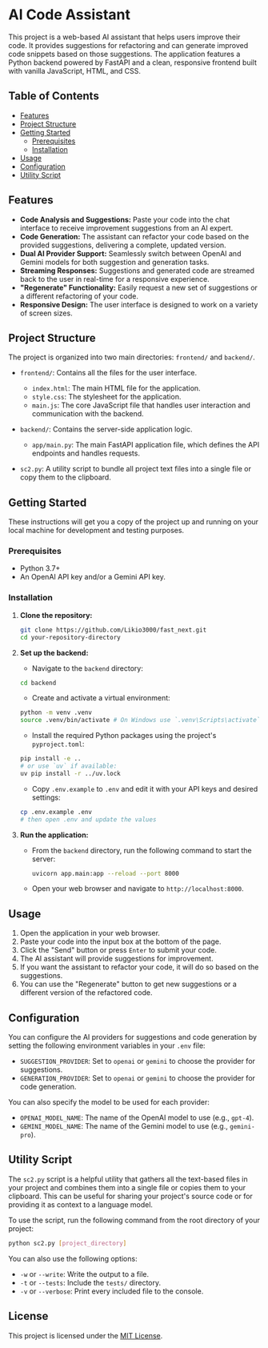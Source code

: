 # AI Code Assistant

This project is a web-based AI assistant that helps users improve their code. It provides suggestions for refactoring and can generate improved code snippets based on those suggestions. The application features a Python backend powered by FastAPI and a clean, responsive frontend built with vanilla JavaScript, HTML, and CSS.

## Table of Contents
- [Features](#features)
- [Project Structure](#project-structure)
- [Getting Started](#getting-started)
  - [Prerequisites](#prerequisites)
  - [Installation](#installation)
- [Usage](#usage)
- [Configuration](#configuration)
- [Utility Script](#utility-script)

## Features

*   **Code Analysis and Suggestions:** Paste your code into the chat interface to receive improvement suggestions from an AI expert.
*   **Code Generation:** The assistant can refactor your code based on the provided suggestions, delivering a complete, updated version.
*   **Dual AI Provider Support:** Seamlessly switch between OpenAI and Gemini models for both suggestion and generation tasks.
*   **Streaming Responses:** Suggestions and generated code are streamed back to the user in real-time for a responsive experience.
*   **"Regenerate" Functionality:** Easily request a new set of suggestions or a different refactoring of your code.
*   **Responsive Design:** The user interface is designed to work on a variety of screen sizes.

## Project Structure

The project is organized into two main directories: `frontend/` and `backend/`.

*   `frontend/`: Contains all the files for the user interface.
    *   `index.html`: The main HTML file for the application.
    *   `style.css`: The stylesheet for the application.
    *   `main.js`: The core JavaScript file that handles user interaction and communication with the backend.

*   `backend/`: Contains the server-side application logic.
    *   `app/main.py`: The main FastAPI application file, which defines the API endpoints and handles requests.

*   `sc2.py`: A utility script to bundle all project text files into a single file or copy them to the clipboard.

## Getting Started

These instructions will get you a copy of the project up and running on your local machine for development and testing purposes.

### Prerequisites

*   Python 3.7+
*   An OpenAI API key and/or a Gemini API key.

### Installation

1.  **Clone the repository:**
    ```bash
    git clone https://github.com/Likio3000/fast_next.git
    cd your-repository-directory
    ```

2.  **Set up the backend:**

    *   Navigate to the `backend` directory:
      ```bash
      cd backend
      ```
    *   Create and activate a virtual environment:
      ```bash
      python -m venv .venv
      source .venv/bin/activate # On Windows use `.venv\Scripts\activate`
      ```
    *   Install the required Python packages using the project's
      `pyproject.toml`:
      ```bash
      pip install -e ..
      # or use `uv` if available:
      uv pip install -r ../uv.lock
      ```
    *   Copy `.env.example` to `.env` and edit it with your API keys and desired settings:
      ```bash
      cp .env.example .env
      # then open .env and update the values
      ```

3.  **Run the application:**
    *   From the `backend` directory, run the following command to start the server:
        ```bash
        uvicorn app.main:app --reload --port 8000
        ```
    *   Open your web browser and navigate to `http://localhost:8000`.

## Usage

1.  Open the application in your web browser.
2.  Paste your code into the input box at the bottom of the page.
3.  Click the "Send" button or press `Enter` to submit your code.
4.  The AI assistant will provide suggestions for improvement.
5.  If you want the assistant to refactor your code, it will do so based on the suggestions.
6.  You can use the "Regenerate" button to get new suggestions or a different version of the refactored code.

## Configuration

You can configure the AI providers for suggestions and code generation by setting the following environment variables in your `.env` file:

*   `SUGGESTION_PROVIDER`: Set to `openai` or `gemini` to choose the provider for suggestions.
*   `GENERATION_PROVIDER`: Set to `openai` or `gemini` to choose the provider for code generation.

You can also specify the model to be used for each provider:

*   `OPENAI_MODEL_NAME`: The name of the OpenAI model to use (e.g., `gpt-4`).
*   `GEMINI_MODEL_NAME`: The name of the Gemini model to use (e.g., `gemini-pro`).

## Utility Script

The `sc2.py` script is a helpful utility that gathers all the text-based files in your project and combines them into a single file or copies them to your clipboard. This can be useful for sharing your project's source code or for providing it as context to a language model.

To use the script, run the following command from the root directory of your project:

```bash
python sc2.py [project_directory]
```

You can also use the following options:

*   `-w` or `--write`: Write the output to a file.
*   `-t` or `--tests`: Include the `tests/` directory.
*   `-v` or `--verbose`: Print every included file to the console.
## License

This project is licensed under the [MIT License](LICENSE).
